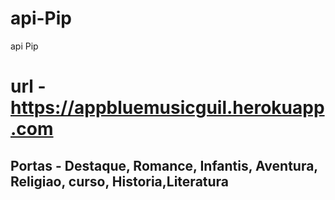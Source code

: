 # api-Pip
api Pip

# url - https://appbluemusicguil.herokuapp.com

## Portas - Destaque, Romance, Infantis, Aventura, Religiao, curso, Historia,Literatura

